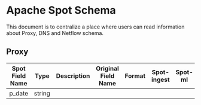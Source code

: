 # Apache Spot Schema 

This document is to centralize a place where users can read information about Proxy, DNS and Netflow schema.

## Proxy

| Spot Field Name | Type  | Description | Original Field Name | Format | Spot-ingest | Spot-ml | Spot-oa | Spot-ui | 
|-----------------|-------|-------------|---------------------|--------|-------------|---------|---------|---------|
| p_date          | string| | | | | | | |